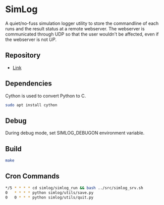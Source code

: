 # SimLog
A quiet/no-fuss simulation logger utility to store the commandline of each runs and the result status at a remote webserver. The webserver is communicated through UDP so that the user wouldn't be affected, even if the webserver is not _UP_.

## Repository
* [Link](https://github.com/narenkn/simlog.git)

## Dependencies
Cython is used to convert Python to C.
```bash
sudo apt install cython
```

## Debug
During debug mode, set SIMLOG_DEBUGON environment variable.

## Build
```bash
make
```

## Cron Commands
```bash
*/5 * * * * cd simlog/simlog_run && bash ../src/simlog_srv.sh
0   * * * * python simlog/utils/save.py
0   0 * * * python simlog/utils/quit.py
```

<Vssue title="SimLog" />
